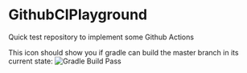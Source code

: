 # GithubCIPlayground
Quick test repository to implement some Github Actions

This icon should show you if gradle can build the master branch in its current state: 
![Gradle Build Pass](https://github.com/Team4414/GithubCIPlayground/actions/workflows/gradleBuild.yaml/badge.svg)

